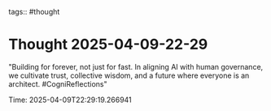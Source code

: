 tags:: #thought

# Thought 2025-04-09-22-29

"Building for forever, not just for fast. In aligning AI with human governance, we cultivate trust, collective wisdom, and a future where everyone is an architect. #CogniReflections"

Time: 2025-04-09T22:29:19.266941

